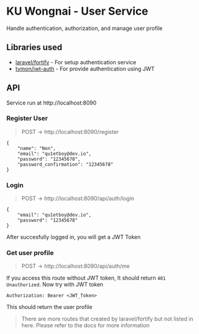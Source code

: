 # KU Wongnai - User Service

Handle authentication, authorization, and manage user profile

## Libraries used

-   [laravel/fortify](https://laravel.com/docs/10.x/fortify) - For setup authentication service
-   [tymon/jwt-auth](https://github.com/tymondesigns/jwt-auth) - For provide authentication using JWT

## API

Service run at http://localhost:8090

### Register User

> POST -> http://localhost:8090/register

```
{
    "name": "Non",
    "email": "qu1etboy@dev.io",
    "password": "12345678",
    "password_confirmation": "12345678"
}
```

### Login

> POST -> http://localhost:8090/api/auth/login

```
{
    "email": "qu1etboy@dev.io",
    "password": "12345678"
}
```

After succesfully logged in, you will get a JWT Token

### Get user profile

> POST -> http://localhost:8090/api/auth/me

If you access this route without JWT token, It should return `401 Unauthorized`. Now try with JWT token

```
Authorization: Bearer <JWT_Token>
```

This should return the user profile

> There are more routes that created by laravel/fortify but not listed in here. Please refer to the docs for more information

